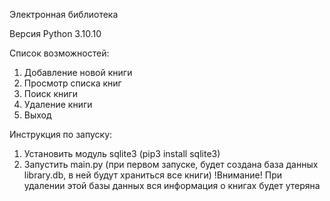 Электронная библиотека

Версия Python 3.10.10

Список возможностей:

1. Добавление новой книги
2. Просмотр списка книг
3. Поиск книги
4. Удаление книги
5. Выход

Инструкция по запуску:
1) Установить модуль sqlite3 (pip3 install sqlite3)
2) Запустить main.py (при первом запуске, будет создана база данных library.db, в ней будут храниться все книги)
!Внимание! При удалении этой базы данных вся информация о книгах будет утеряна
